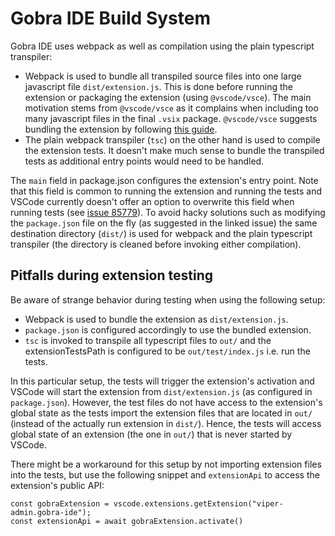 # Gobra IDE Build System
Gobra IDE uses webpack as well as compilation using the plain typescript transpiler:
- Webpack is used to bundle all transpiled source files into one large javascript file `dist/extension.js`.
This is done before running the extension or packaging the extension (using `@vscode/vsce`).
The main motivation stems from `@vscode/vsce` as it complains when including too many javascript files in the final `.vsix` package.
`@vscode/vsce` suggests bundling the extension by following [this guide](https://code.visualstudio.com/api/working-with-extensions/bundling-extension).
- The plain webpack transpiler (`tsc`) on the other hand is used to compile the extension tests.
It doesn't make much sense to bundle the transpiled tests as additional entry points would need to be handled.

The `main` field in package.json configures the extension's entry point.
Note that this field is common to running the extension and running the tests and VSCode currently doesn't offer an option to overwrite this field when running tests (see [issue 85779](https://github.com/microsoft/vscode/issues/85779)).
To avoid hacky solutions such as modifying the `package.json` file on the fly (as suggested in the linked issue) the same destination directory (`dist/`) is used for webpack and the plain typescript transpiler (the directory is cleaned before invoking either compilation).


## Pitfalls during extension testing
Be aware of strange behavior during testing when using the following setup:
- Webpack is used to bundle the extension as `dist/extension.js`.
- `package.json` is configured accordingly to use the bundled extension.
- `tsc` is invoked to transpile all typescript files to `out/` and the extensionTestsPath is configured to be `out/test/index.js` i.e. run the tests.

In this particular setup, the tests will trigger the extension's activation and VSCode will start the extension from `dist/extension.js` (as configured in `package.json`).
However, the test files do not have access to the extension's global state as the tests import the extension files that are located in `out/` (instead of the actually run extension in `dist/`).
Hence, the tests will access global state of an extension (the one in `out/`) that is never started by VSCode.

There might be a workaround for this setup by not importing extension files into the tests, but use the following snippet and `extensionApi` to access the extension's public API:
```
const gobraExtension = vscode.extensions.getExtension("viper-admin.gobra-ide");
const extensionApi = await gobraExtension.activate()
```
